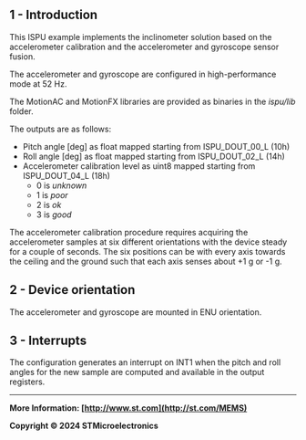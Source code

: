 ## 1 - Introduction

This ISPU example implements the inclinometer solution based on the accelerometer calibration and the accelerometer and gyroscope sensor fusion.

The accelerometer and gyroscope are configured in high-performance mode at 52 Hz.

The MotionAC and MotionFX libraries are provided as binaries in the *ispu/lib* folder.

The outputs are as follows:

* Pitch angle [deg] as float mapped starting from ISPU_DOUT_00_L (10h)
* Roll angle [deg] as float mapped starting from ISPU_DOUT_02_L (14h)
* Accelerometer calibration level as uint8 mapped starting from ISPU_DOUT_04_L (18h)
  * 0 is *unknown*
  * 1 is *poor*
  * 2 is *ok*
  * 3 is *good*

The accelerometer calibration procedure requires acquiring the accelerometer samples at six different orientations with the device steady for a couple of seconds. The six positions can be with every axis towards the ceiling and the ground such that each axis senses about +1 g or -1 g.

## 2 - Device orientation

The accelerometer and gyroscope are mounted in ENU orientation.


## 3 - Interrupts

The configuration generates an interrupt on INT1 when the pitch and roll angles for the new sample are computed and available in the output registers.

------

**More Information: [http://www.st.com](http://st.com/MEMS)**

**Copyright © 2024 STMicroelectronics**
